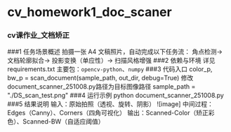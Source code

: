# cv_homework1_doc_scaner
### cv课作业_文档矫正
###1   任务场景概述
拍摄一张 A4 文稿照片，自动完成以下任务流：
角点检测→文档轮廓拟合→ 投影变换（单应性）→ 扫描风格增强
###2   依赖与环境
详见requirements.txt
主要包：`opencv-python`、`numpy`
###3   代码入口
color_p, bw_p = scan_document(sample_path, out_dir, debug=True)
修改document_scanner_251008.py路径为目标图像路径
sample_path = "./DS_scan_test.png"
###4  运行示例
python document_scanner_251008.py
###5   结果说明
输入：原始拍照（透视、旋转、阴影）
![image]
中间过程：Edges（Canny）、Corners（四角可视化）
输出：Scanned-Color（矫正彩色）、Scanned-BW（自适应阈值）

